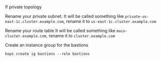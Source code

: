 If private topology

Rename your private subnet.  It will be called something like `private-us-east-1c.cluster.example.com`, rename it to 
 `us-east-1c.cluster.example.com`
 
Rename your route table  It will be called something like `main-cluster.example.com`, rename it to 
                          `cluster.example.com`

Create an instance group for the bastions

`kops create ig bastions --role bastions`
